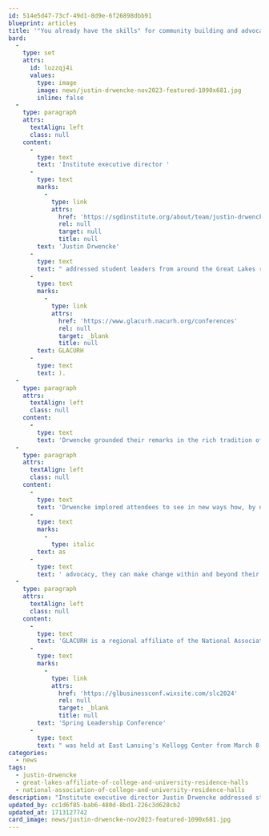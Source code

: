 ```yaml
---
id: 514e5d47-73cf-49d1-8d9e-6f26898dbb91
blueprint: articles
title: '"You already have the skills" for community building and advocacy, Drwencke tells student leaders'
bard:
  -
    type: set
    attrs:
      id: luzzqj4i
      values:
        type: image
        image: news/justin-drwencke-nov2023-featured-1090x681.jpg
        inline: false
  -
    type: paragraph
    attrs:
      textAlign: left
      class: null
    content:
      -
        type: text
        text: 'Institute executive director '
      -
        type: text
        marks:
          -
            type: link
            attrs:
              href: 'https://sgdinstitute.org/about/team/justin-drwencke'
              rel: null
              target: null
              title: null
        text: 'Justin Drwencke'
      -
        type: text
        text: " addressed student leaders from around the Great Lakes region in East Lansing earlier this month, keynoting an annual gathering of the Great Lakes Affiliate of College and University Residence Halls' ("
      -
        type: text
        marks:
          -
            type: link
            attrs:
              href: 'https://www.glacurh.nacurh.org/conferences'
              rel: null
              target: _blank
              title: null
        text: GLACURH
      -
        type: text
        text: ).
  -
    type: paragraph
    attrs:
      textAlign: left
      class: null
    content:
      -
        type: text
        text: 'Drwencke grounded their remarks in the rich tradition of student leaders building community, advocating, and creating change—with a very local connection as proof positive of the power of student activism. On screen before conference-goers, they projected a photo of a 1972 newspaper with the headline, "Oops, E. Lansing first with hiring law." The article went on to highlight how the Midwest town—the same place attendees were being hosted—beat out known liberal havens like San Francisco to first extend legal protections and rights to gay people thanks to organizing and lobbying from the Gay Liberation Movement, a student organization at Michigan State University.'
  -
    type: paragraph
    attrs:
      textAlign: left
      class: null
    content:
      -
        type: text
        text: 'Drwencke implored attendees to see in new ways how, by using their skills for community building '
      -
        type: text
        marks:
          -
            type: italic
        text: as
      -
        type: text
        text: ' advocacy, they can make change within and beyond their individual schools right now, while they are still students. They also introduced the Institute''s "Community Capacity Advocacy Framework," which is used to help assess the nonprofit organization''s partnerships and projects. '
  -
    type: paragraph
    attrs:
      textAlign: left
      class: null
    content:
      -
        type: text
        text: 'GLACURH is a regional affiliate of the National Association of College and University Residence Halls and dedicated to the exchange of information to improve campus climate and develop strong leaders. Its annual '
      -
        type: text
        marks:
          -
            type: link
            attrs:
              href: 'https://glbusinessconf.wixsite.com/slc2024'
              rel: null
              target: _blank
              title: null
        text: 'Spring Leadership Conference'
      -
        type: text
        text: " was held at East Lansing's Kellogg Center from March 8-10, 2024."
categories:
  - news
tags:
  - justin-drwencke
  - great-lakes-affiliate-of-college-and-university-residence-halls
  - national-association-of-college-and-university-residence-halls
description: "Institute executive director Justin Drwencke addressed student leaders from around the Great Lakes region in East Lansing earlier this month, keynoting an annual gathering of the Great Lakes Affiliate of College and University Residence Halls' (GLACURH)."
updated_by: cc1d6f85-bab6-480d-8bd1-226c3d628cb2
updated_at: 1713127742
card_image: news/justin-drwencke-nov2023-featured-1090x681.jpg
---
```

